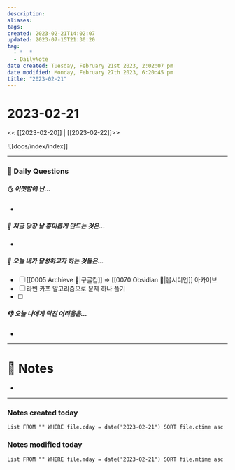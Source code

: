 ```yaml
---
description:
aliases: 
tags: 
created: 2023-02-21T14:02:07
updated: 2023-07-15T21:30:20
tag:
  - "  "
  - DailyNote
date created: Tuesday, February 21st 2023, 2:02:07 pm
date modified: Monday, February 27th 2023, 6:20:45 pm
title: "2023-02-21"
---
```


# 2023-02-21

<< [[2023-02-20]] | [[2023-02-22]]>>

![[docs/index/index]]

---

### 📅 Daily Questions

##### 🌜 어젯밤에 난...

- 

##### 🙌 지금 당장 날 흥미롭게 만드는 것은...

- 

##### 🚀 오늘 내가 달성하고자 하는 것들은...

- [ ] [[0005 Archieve 💾|구글킵]] => [[0070 Obsidian 💎|옵시디언]] 아카이브
- [ ] 라빈 카프 알고리즘으로 문제 하나 풀기
- [ ] 

##### 👎 오늘 나에게 닥친 어려움은...

- 

---

# 📝 Notes

- 

---

### Notes created today

```dataview
List FROM "" WHERE file.cday = date("2023-02-21") SORT file.ctime asc
```

### Notes modified today

```dataview
List FROM "" WHERE file.mday = date("2023-02-21") SORT file.mtime asc
```

